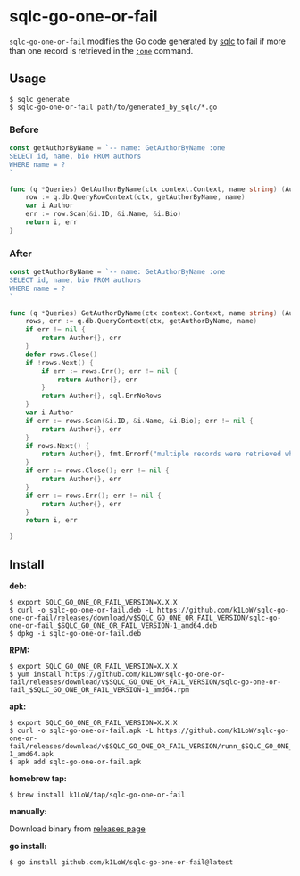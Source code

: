 # sqlc-go-one-or-fail

`sqlc-go-one-or-fail` modifies the Go code generated by [sqlc](https://sqlc.dev/) to fail if more than one record is retrieved in the [`:one`](https://docs.sqlc.dev/en/latest/reference/query-annotations.html#one) command.

## Usage

```console
$ sqlc generate
$ sqlc-go-one-or-fail path/to/generated_by_sqlc/*.go
```

### Before

```go
const getAuthorByName = `-- name: GetAuthorByName :one
SELECT id, name, bio FROM authors
WHERE name = ?
`

func (q *Queries) GetAuthorByName(ctx context.Context, name string) (Author, error) {
	row := q.db.QueryRowContext(ctx, getAuthorByName, name)
	var i Author
	err := row.Scan(&i.ID, &i.Name, &i.Bio)
	return i, err
}
```

### After

```go
const getAuthorByName = `-- name: GetAuthorByName :one
SELECT id, name, bio FROM authors
WHERE name = ?
`

func (q *Queries) GetAuthorByName(ctx context.Context, name string) (Author, error) {
	rows, err := q.db.QueryContext(ctx, getAuthorByName, name)
	if err != nil {
		return Author{}, err
	}
	defer rows.Close()
	if !rows.Next() {
		if err := rows.Err(); err != nil {
			return Author{}, err
		}
		return Author{}, sql.ErrNoRows
	}
	var i Author
	if err := rows.Scan(&i.ID, &i.Name, &i.Bio); err != nil {
		return Author{}, err
	}
	if rows.Next() {
		return Author{}, fmt.Errorf("multiple records were retrieved when the following query was executed: %q", getAuthorByName)
	}
	if err := rows.Close(); err != nil {
		return Author{}, err
	}
	if err := rows.Err(); err != nil {
		return Author{}, err
	}
	return i, err

}
```

## Install

**deb:**

``` console
$ export SQLC_GO_ONE_OR_FAIL_VERSION=X.X.X
$ curl -o sqlc-go-one-or-fail.deb -L https://github.com/k1LoW/sqlc-go-one-or-fail/releases/download/v$SQLC_GO_ONE_OR_FAIL_VERSION/sqlc-go-one-or-fail_$SQLC_GO_ONE_OR_FAIL_VERSION-1_amd64.deb
$ dpkg -i sqlc-go-one-or-fail.deb
```

**RPM:**

``` console
$ export SQLC_GO_ONE_OR_FAIL_VERSION=X.X.X
$ yum install https://github.com/k1LoW/sqlc-go-one-or-fail/releases/download/v$SQLC_GO_ONE_OR_FAIL_VERSION/sqlc-go-one-or-fail_$SQLC_GO_ONE_OR_FAIL_VERSION-1_amd64.rpm
```

**apk:**

``` console
$ export SQLC_GO_ONE_OR_FAIL_VERSION=X.X.X
$ curl -o sqlc-go-one-or-fail.apk -L https://github.com/k1LoW/sqlc-go-one-or-fail/releases/download/v$SQLC_GO_ONE_OR_FAIL_VERSION/runn_$SQLC_GO_ONE_OR_FAIL_VERSION-1_amd64.apk
$ apk add sqlc-go-one-or-fail.apk
```

**homebrew tap:**

```console
$ brew install k1LoW/tap/sqlc-go-one-or-fail
```

**manually:**

Download binary from [releases page](https://github.com/k1LoW/sqlc-go-one-or-fail/releases)

**go install:**

```console
$ go install github.com/k1LoW/sqlc-go-one-or-fail@latest
```
